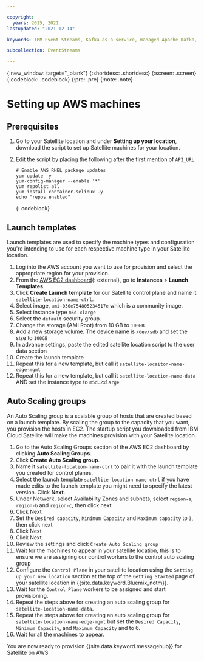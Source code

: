 ```yaml
---

copyright:
  years: 2015, 2021
lastupdated: "2021-12-14"

keywords: IBM Event Streams, Kafka as a service, managed Apache Kafka, AWS

subcollection: EventStreams

---
```


{:new_window: target="_blank"}
{:shortdesc: .shortdesc}
{:screen: .screen}
{:codeblock: .codeblock}
{:pre: .pre}
{:note: .note}


# Setting up AWS machines

## Prerequisites

1. Go to your Satellite location and under  **Setting up your location**, download the script to set up Satellite machines for your location.
1. Edit the script by placing the following after the first mention of `API_URL`

   ```
   # Enable AWS RHEL package updates
   yum update -y
   yum-config-manager --enable '*'
   yum repolist all
   yum install container-selinux -y
   echo "repos enabled"
   ```
   {: codeblock}

## Launch templates

Launch templates are used to specify the machine types and configuration you're intending to use for each respective machine type in your Satellite location.

1. Log into the AWS account you want to use for provision and select the appropriate region for your provision.
1. From the [AWS EC2 dashboard](https://console.aws.amazon.com/ec2/v2/home){: external}, go to **Instances** > **Launch Templates**.
1. Click **Create Launch template** for our Satellite control plane and name it `satellite-location-name-ctrl`.
1. Select image, `ami-030e754805234517e` which is a community image.
1. Select instance type `m5d.xlarge`
1. Select the `default` security group.
1. Change the storage (AMI Root) from 10 GB to `100GB`
1. Add a new storage volume. The device name is `/dev/sdb` and set the size to `100GB`
1. In advance settings, paste the edited satellite location script to the user data section
1. Create the launch template
1. Repeat this for a new template, but call it `satellite-locaiton-name-edge-mgmt`
1. Repeat this for a new template, but call it `satellite-location-name-data` AND set the instance type to `m5d.2xlarge`


## Auto Scaling groups

An Auto Scaling group is a scalable group of hosts that are created based on a launch template. By scaling the group to the capacity that you want, you provision the hosts in EC2. The startup script you downloaded from IBM Cloud Satellite will make the machines provision with your Satellite location.

1. Go to the Auto Scaling Groups section of the AWS EC2 dashboard by clicking **Auto Scaling Groups**.
1. Click **Create Auto Scaling group**.
1. Name it `satellite-location-name-ctrl` to pair it with the launch template you created for control planes.
1. Select the launch template `satellite-location-name-ctrl` if you have made edits to the launch template you might need to specify the latest version. Click **Next**.
1. Under Network, select Availability Zones and subnets, select `region-a`, `region-b` and `region-c`, then click next 
1. Click Next
1. Set the `Desired capacity`, `Minimum Capacity` and `Maximum capacity` to `3`, then click next
1. Click Next
1. Click Next
1. Review the settings and click `Create Auto Scaling group`
1. Wait for the machines to appear in your satellite location, this is to ensure we are assigning our control workers to the control auto scaling group
1. Configure the `Control Plane` in your satellite location using the `Setting up your new location` section at the top of the `Getting Started` page of your satellite location in {{site.data.keyword.Bluemix_notm}}.
1. Wait for the `Control Plane` workers to be assigned and start provisioning.
1. Repeat the steps above for creating an auto scaling group for `satellite-location-name-data`.
1. Repeat the steps above for creating an auto scaling group for `satellite-location-name-edge-mgmt` but set the `Desired Capacity`, `Minimum Capacity`, and `Maximum Capacity` and to 6.
1. Wait for all the machines to appear.

You are now ready to provision {{site.data.keyword.messagehub}} for Satellite on AWS

